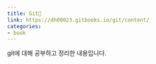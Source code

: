 ```yaml
---
title: Git📘
link: https://dh00023.gitbooks.io/git/content/
categories:
- book
---
```


git에 대해 공부하고 정리한 내용입니다.